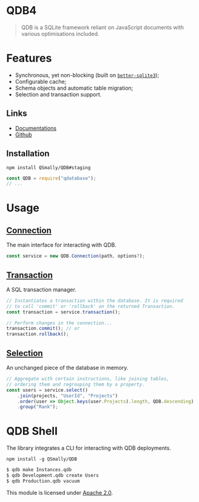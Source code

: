 
# QDB4

> QDB is a SQLite framework reliant on JavaScript documents with various optimisations included.


# Features
* Synchronous, yet non-blocking (built on [`better-sqlite3`](https://github.com/JoshuaWise/better-sqlite3));
* Configurable cache;
* Schema objects and automatic table migration;
* Selection and transaction support.

## Links
* [Documentations](https://github.com/QSmally/QDB/blob/v4/Documentation/Index.md)
* [Github](https://github.com/QSmally/QDB)

## Installation
`npm install QSmally/QDB#staging`
```js
const QDB = require("qdatabase");
// ...
```


# Usage

## [Connection](https://github.com/QSmally/QDB/blob/v4/Documentation/Connection.md)
The main interface for interacting with QDB.
```js
const service = new QDB.Connection(path, options?);
```

## [Transaction](https://github.com/QSmally/QDB/blob/v4/Documentation/Transaction.md)
A SQL transaction manager.
```js
// Instantiates a transaction within the database. It is required
// to call 'commit' or 'rollback' on the returned Transaction.
const transaction = service.transaction();

// Perform changes in the connection...
transaction.commit(); // or
transaction.rollback();
```

## [Selection](https://github.com/QSmally/QDB/blob/v4/Documentation/Selection.md)
An unchanged piece of the database in memory.
```js
// Aggregate with certain instructions, like joining tables,
// ordering them and regrouping them by a property.
const users = service.select()
    .join(projects, "UserId", "Projects")
    .order(user => Object.keys(user.Projects).length, QDB.descending)
    .group("Rank");
```


# QDB Shell
The library integrates a CLI for interacting with QDB deployments.

`npm install -g QSmally/QDB`

```s
$ qdb make Instances.qdb
$ qdb Development.qdb create Users
$ qdb Production.qdb vacuum
```


This module is licensed under [Apache 2.0](http://www.apache.org/licenses/LICENSE-2.0).
